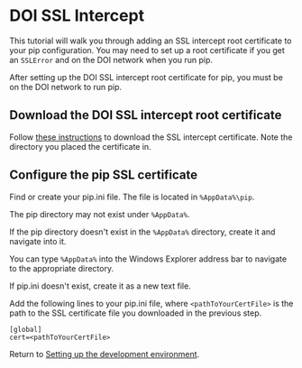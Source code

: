 # DOI SSL Intercept

This tutorial will walk you through adding an SSL intercept root certificate to
your pip configuration. You may need to set up a root certificate if you get
an `SSLError` and on the DOI network when you run pip.

After setting up the DOI SSL intercept root certificate for pip, you must be on
the DOI network to run pip.

## Download the DOI SSL intercept root certificate
Follow [these instructions][1] to download the SSL intercept certificate. Note
the directory you placed the certificate in.

## Configure the pip SSL certificate
Find or create your pip.ini file. The file is located in `%AppData%\pip`.

The pip directory may not exist under `%AppData%`.

If the pip directory doesn't exist in the `%AppData%` directory, create it and
navigate into it.

You can type `%AppData%` into the Windows Explorer address bar to navigate to the
appropriate directory.

If pip.ini doesn't exist, create it as a new text file.

Add the following lines to your pip.ini file, where `<pathToYourCertFile>` is
the path to the SSL certificate file you downloaded in the previous step.

```
[global]
cert=<pathToYourCertFile>
```

Return to [Setting up the development environment](setup.md).

[1]: https://github.com/usgs/best-practices/blob/master/ssl/WorkingWithinSSLIntercept.md#0-get-the-ssl-intercept-root-certificate
